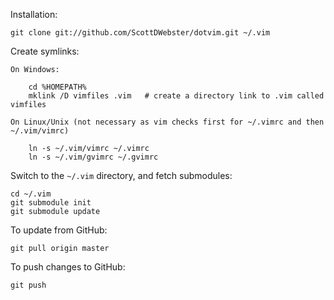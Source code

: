 Installation:

    git clone git://github.com/ScottDWebster/dotvim.git ~/.vim

Create symlinks:

    On Windows:

        cd %HOMEPATH%
        mklink /D vimfiles .vim   # create a directory link to .vim called vimfiles

    On Linux/Unix (not necessary as vim checks first for ~/.vimrc and then ~/.vim/vimrc)
    
        ln -s ~/.vim/vimrc ~/.vimrc
        ln -s ~/.vim/gvimrc ~/.gvimrc

Switch to the `~/.vim` directory, and fetch submodules:

    cd ~/.vim
    git submodule init
    git submodule update

To update from GitHub:

    git pull origin master
    
To push changes to GitHub:

    git push
